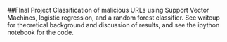 ##FInal Project
Classification of malicious URLs using Support Vector Machines, logistic regression, and a random forest classifier. See writeup for theoretical background and discussion of results, and see the ipython notebook for the code. 
